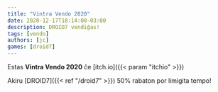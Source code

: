 ```yaml
---
title: "Vintra Vendo 2020"
date: 2020-12-17T18:14:00-03:00
description: DROID7 vendiĝas!
tags: [vendo]
authors: [jc]
games: [droid7]
---
```


Estas **Vintra Vendo 2020** ĉe [itch.io]({{< param "itchio" >}})

Akiru [DROID7]({{< ref "/droid7" >}}) 50% rabaton por limigita tempo!
